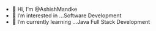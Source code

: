 - 👋 Hi, I’m @AshishMandke
- 👀 I’m interested in ...Software Development
- 🌱 I’m currently learning ...Java Full Stack Development

<!---
AshishMandke/AshishMandke is a ✨ special ✨ repository because its `README.md` (this file) appears on your GitHub profile.
You can click the Preview link to take a look at your changes.
--->
